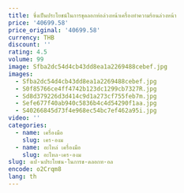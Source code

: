 ```yaml
---
title: ซึ่งเป็นประโยชน์ในการขุดลอกท่อล่วงหน้าเครื่องทําความร้อนล่วงหน้า
price: '40699.58'
price_original: '40699.58'
currency: THB
discount: ''
rating: 4.5
volume: 99
image: Sfba2dc54d4cb43dd8ea1a2269488cebef.jpg
images:
  - Sfba2dc54d4cb43dd8ea1a2269488cebef.jpg
  - S0f85766ce4ff4742b123dc1299cb7327R.jpg
  - Sd8d379226d3d414c9d1a273cf755feb7m.jpg
  - Sefe677f40ab940c5836b4c4d54290f1aa.jpg
  - S40266845d73f4e968ec54bc7ef462a95i.jpg
video: ''
categories:
  - name: เครื่องมือ
    slug: เคร-องม
  - name: อะไหล่ เครื่องมือ
    slug: อะไหล-เคร-องม
slug: งเป-นประโยชน-ในการข-ดลอกท-อล
encode: o2Crqm8
lang: th
---
```

  